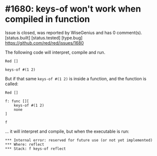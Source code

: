 
#1680: keys-of won't work when compiled in function
================================================================================
Issue is closed, was reported by WiseGenius and has 0 comment(s).
[status.built] [status.tested] [type.bug]
<https://github.com/red/red/issues/1680>

The following code will interpret, compile and run.

```
Red []

keys-of #(1 2)
```

But if that same `keys-of #(1 2)` is inside a function, and the function is called:

```
Red []

f: func [][
    keys-of #(1 2)
    none
]

f
```

... it will interpret and compile, but when the executable is run:

```
*** Internal error: reserved for future use (or not yet implemented)
*** Where: reflect
*** Stack: f keys-of reflect
```



